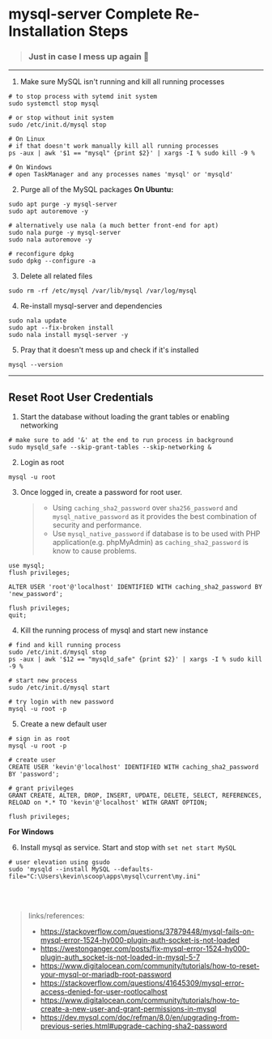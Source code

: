 # mysql-server Complete Re-Installation Steps
> ### Just in case I mess up again 🥲

*********************************************

1. Make sure MySQL isn't running and kill all running processes
   
```fish
# to stop process with sytemd init system
sudo systemctl stop mysql
      
# or stop without init system
sudo /etc/init.d/mysql stop

# On Linux
# if that doesn't work manually kill all running processes
ps -aux | awk '$1 == "mysql" {print $2}' | xargs -I % sudo kill -9 %

# On Windows
# open TaskManager and any processes names 'mysql' or 'mysqld'
```

2. Purge all of the MySQL packages
**On Ubuntu:**
```fish
sudo apt purge -y mysql-server
sudo apt autoremove -y

# alternatively use nala (a much better front-end for apt)
sudo nala purge -y mysql-server
sudo nala autoremove -y

# reconfigure dpkg
sudo dpkg --configure -a
```

3. Delete all related files
```fish
sudo rm -rf /etc/mysql /var/lib/mysql /var/log/mysql
```

4. Re-install mysql-server and dependencies

```fish
sudo nala update
sudo apt --fix-broken install
sudo nala install mysql-server -y
```

5. Pray that it doesn't mess up and check if it's installed

```fish
mysql --version
```

*********************************************

## Reset Root User Credentials
1. Start the database without loading the grant tables or enabling networking

```fish
# make sure to add '&' at the end to run process in background
sudo mysqld_safe --skip-grant-tables --skip-networking &
```

2. Login as root

```fish
mysql -u root
```

3. Once logged in, create a password for root user. 
   > - Using `caching_sha2_password` over `sha256_password` and `mysql_native_password` as it provides the best combination of security and performance.
   > - Use `mysql_native_password` if database is to be used with PHP application(e.g. phpMyAdmin) as `caching_sha2_password` is know to cause problems.

```fish
use mysql;
flush privileges;

ALTER USER 'root'@'localhost' IDENTIFIED WITH caching_sha2_password BY 'new_password';

flush privileges;
quit;
```

4. Kill the running process of mysql and start new instance

```fish
# find and kill running process
sudo /etc/init.d/mysql stop
ps -aux | awk '$12 == "mysqld_safe" {print $2}' | xargs -I % sudo kill -9 %

# start new process
sudo /etc/init.d/mysql start

# try login with new password
mysql -u root -p
```

5. Create a new default user
```fish
# sign in as root
mysql -u root -p

# create user
CREATE USER 'kevin'@'localhost' IDENTIFIED WITH caching_sha2_password BY 'password';

# grant privileges
GRANT CREATE, ALTER, DROP, INSERT, UPDATE, DELETE, SELECT, REFERENCES, RELOAD on *.* TO 'kevin'@'localhost' WITH GRANT OPTION;

flush privileges;
```

**For Windows**

6. Install mysql as service.
   Start and stop with `set net start MySQL`
```pwsh
# user elevation using gsudo
sudo 'mysqld --install MySQL --defaults-file="C:\Users\kevin\scoop\apps\mysql\current\my.ini"
```

<br></br>
> links/references:
> - <https://stackoverflow.com/questions/37879448/mysql-fails-on-mysql-error-1524-hy000-plugin-auth-socket-is-not-loaded>
> - <https://westonganger.com/posts/fix-mysql-error-1524-hy000-plugin-auth_socket-is-not-loaded-in-mysql-5-7>
> - <https://www.digitalocean.com/community/tutorials/how-to-reset-your-mysql-or-mariadb-root-password>
> - <https://stackoverflow.com/questions/41645309/mysql-error-access-denied-for-user-rootlocalhost>
> - <https://www.digitalocean.com/community/tutorials/how-to-create-a-new-user-and-grant-permissions-in-mysql>
> - <https://dev.mysql.com/doc/refman/8.0/en/upgrading-from-previous-series.html#upgrade-caching-sha2-password>
